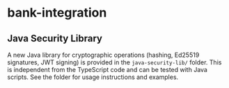 # bank-integration

## Java Security Library

A new Java library for cryptographic operations (hashing, Ed25519 signatures, JWT signing) is provided in the `java-security-lib/` folder. This is independent from the TypeScript code and can be tested with Java scripts. See the folder for usage instructions and examples.

